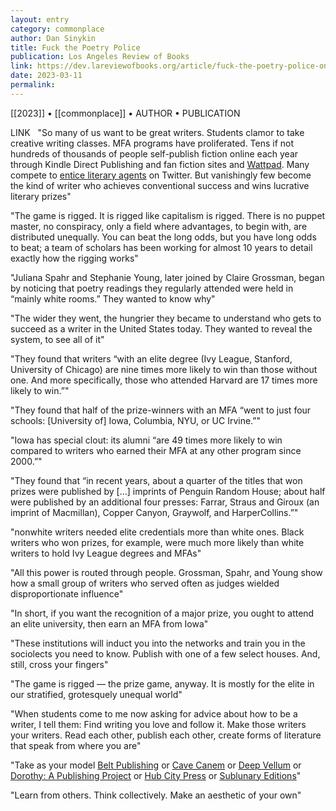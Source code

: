 ```yaml
---
layout: entry
category: commonplace
author: Dan Sinykin
title: Fuck the Poetry Police
publication: Los Angeles Review of Books
link: https://dev.lareviewofbooks.org/article/fuck-the-poetry-police-on-the-index-of-major-literary-prizes-in-the-united-states/
date: 2023-03-11
permalink:
---
```


[[2023]] • [[commonplace]] • AUTHOR • PUBLICATION

LINK
 
"So many of us want to be great writers. Students clamor to take creative writing classes. MFA programs have proliferated. Tens if not hundreds of thousands of people self-publish fiction online each year through Kindle Direct Publishing and fan fiction sites and [Wattpad](https://post45.org/2022/07/wattpads-fictions-of-care/). Many compete to [entice literary agents](https://post45.org/2020/04/americas-next-top-novel/) on Twitter. But vanishingly few become the kind of writer who achieves conventional success and wins lucrative literary prizes"

"The game is rigged. It is rigged like capitalism is rigged. There is no puppet master, no conspiracy, only a field where advantages, to begin with, are distributed unequally. You can beat the long odds, but you have long odds to beat; a team of scholars has been working for almost 10 years to detail exactly how the rigging works"

"Juliana Spahr and Stephanie Young, later joined by Claire Grossman, began by noticing that poetry readings they regularly attended were held in “mainly white rooms.” They wanted to know why"

"The wider they went, the hungrier they became to understand who gets to succeed as a writer in the United States today. They wanted to reveal the system, to see all of it"

"They found that writers “with an elite degree (Ivy League, Stanford, University of Chicago) are nine times more likely to win than those without one. And more specifically, those who attended Harvard are 17 times more likely to win.”"

"They found that half of the prize-winners with an MFA “went to just four schools: [University of] Iowa, Columbia, NYU, or UC Irvine.”"

"Iowa has special clout: its alumni “are 49 times more likely to win compared to writers who earned their MFA at any other program since 2000.”"

"They found that “in recent years, about a quarter of the titles that won prizes were published by […] imprints of Penguin Random House; about half were published by an additional four presses: Farrar, Straus and Giroux (an imprint of Macmillan), Copper Canyon, Graywolf, and HarperCollins.”"

"nonwhite writers needed elite credentials more than white ones. Black writers who won prizes, for example, were much more likely than white writers to hold Ivy League degrees and MFAs"

"All this power is routed through people. Grossman, Spahr, and Young show how a small group of writers who served often as judges wielded disproportionate influence"

"In short, if you want the recognition of a major prize, you ought to attend an elite university, then earn an MFA from Iowa"

"These institutions will induct you into the networks and train you in the sociolects you need to know. Publish with one of a few select houses. And, still, cross your fingers"

"The game is rigged — the prize game, anyway. It is mostly for the elite in our stratified, grotesquely unequal world"

"When students come to me now asking for advice about how to be a writer, I tell them: Find writing you love and follow it. Make those writers your writers. Read each other, publish each other, create forms of literature that speak from where you are"

"Take as your model [Belt Publishing](https://beltpublishing.com/) or [Cave Canem](https://cavecanempoets.org/) or [Deep Vellum](http://deepvellum.com/) or [Dorothy: A Publishing Project](https://dorothyproject.com/) or [Hub City Press](https://www.hubcity.org/publishing) or [Sublunary Editions](https://sublunaryeditions.com/page/about)"

"Learn from others. Think collectively. Make an aesthetic of your own"
